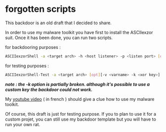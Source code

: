 # forgotten scripts

This backdoor is an old draft that I decided to share.

In order to use my malware toolkit you have first to install the ASCIIexzor suit. Once it has been done, you can run two scripts.

for backdooring purposes :
```bash
ASCIIexzorShell -a <target arch> -h <host listener> -p <listen port> [opt][-v <varname> -k <xor key>]
```
for testing purposes : 
```bash
ASCIIexzorShell-Test -a <target arch> [opt][-v <varname> -k <xor key>]
```

***note : the -k option is partially broken. although it's possible to use a custom key the backdoor could not work.***

My [youtube video](https://www.youtube.com/watch?v=rSgrQAHQZIE) ( in french ) should give a clue how to use my malware toolkit. 

Of course, this draft is just for testing purpose. If you to plan to use it for a custom projet, you can still use my backdoor template but you will have to run your own rat. 
